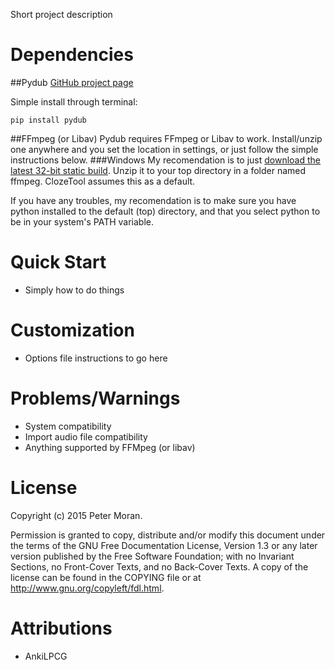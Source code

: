 Short project description

# Dependencies
##Pydub
[GitHub project page](https://github.com/jiaaro/pydub)

Simple install through terminal:

```
pip install pydub
```

##FFmpeg (or Libav)
Pydub requires FFmpeg or Libav to work. Install/unzip one anywhere and you set the location
in settings, or just follow the simple instructions below.
###Windows
My recomendation is to just [download the latest 32-bit static build](http://ffmpeg.zeranoe.com/builds/win32/static/ffmpeg-latest-win32-static.7z). Unzip it to your top directory in a folder named ffmpeg. ClozeTool assumes this as a default.

If you have any troubles, my recomendation is to make sure you have python installed to the default
(top) directory, and that you select python to be in your system's PATH variable.

# Quick Start
* Simply how to do things

# Customization
* Options file instructions to go here

# Problems/Warnings
* System compatibility
* Import audio file compatibility
* Anything supported by FFMpeg (or libav)

# License
Copyright (c) 2015 Peter Moran.

Permission is granted to copy, distribute and/or modify this document under the terms of the GNU Free Documentation License, Version 1.3 or any later version published by the Free Software Foundation; with no Invariant Sections, no Front-Cover Texts, and no Back-Cover Texts. A copy of the license can be found in the COPYING file or at http://www.gnu.org/copyleft/fdl.html.

# Attributions
* AnkiLPCG
